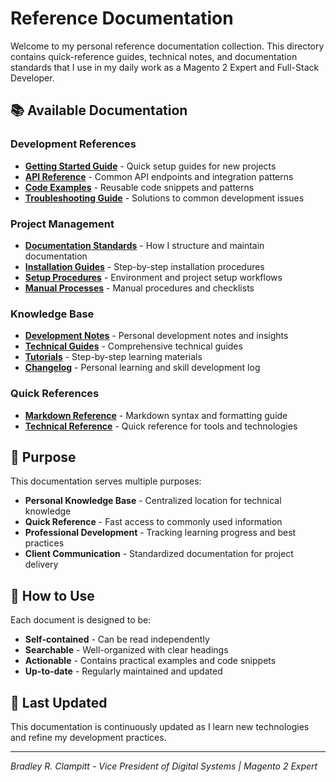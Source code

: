 # Reference Documentation

Welcome to my personal reference documentation collection. This directory contains quick-reference guides, technical notes, and documentation standards that I use in my daily work as a Magento 2 Expert and Full-Stack Developer.

## 📚 Available Documentation

### Development References
- **[Getting Started Guide](getting-started.md)** - Quick setup guides for new projects
- **[API Reference](api-reference.md)** - Common API endpoints and integration patterns
- **[Code Examples](examples.md)** - Reusable code snippets and patterns
- **[Troubleshooting Guide](troubleshooting.md)** - Solutions to common development issues

### Project Management
- **[Documentation Standards](documentation.md)** - How I structure and maintain documentation
- **[Installation Guides](installation.md)** - Step-by-step installation procedures
- **[Setup Procedures](setup.md)** - Environment and project setup workflows
- **[Manual Processes](manual.md)** - Manual procedures and checklists

### Knowledge Base
- **[Development Notes](notes.md)** - Personal development notes and insights
- **[Technical Guides](guide.md)** - Comprehensive technical guides
- **[Tutorials](tutorial.md)** - Step-by-step learning materials
- **[Changelog](changelog.md)** - Personal learning and skill development log

### Quick References
- **[Markdown Reference](markdown.md)** - Markdown syntax and formatting guide
- **[Technical Reference](reference.md)** - Quick reference for tools and technologies

## 🎯 Purpose

This documentation serves multiple purposes:
- **Personal Knowledge Base** - Centralized location for technical knowledge
- **Quick Reference** - Fast access to commonly used information
- **Professional Development** - Tracking learning progress and best practices
- **Client Communication** - Standardized documentation for project delivery

## 📖 How to Use

Each document is designed to be:
- **Self-contained** - Can be read independently
- **Searchable** - Well-organized with clear headings
- **Actionable** - Contains practical examples and code snippets
- **Up-to-date** - Regularly maintained and updated

## 🔄 Last Updated

This documentation is continuously updated as I learn new technologies and refine my development practices.

---

*Bradley R. Clampitt - Vice President of Digital Systems | Magento 2 Expert*